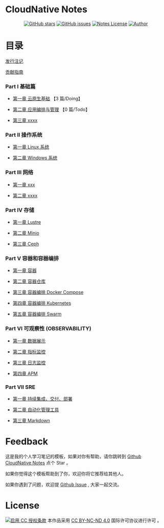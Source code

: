 # CloudNative Notes

<p align="center">
  <a href="https://github.com/erdong/cloudnative-notes/stargazers"><img alt="GitHub stars" src="https://img.shields.io/github/stars/erdong/cloudnative-notes.svg?style=popout"></a>
  <a href="https://github.com/erdong/cloudnative-notes/issues"><img alt="GitHub issues" src="https://img.shields.io/github/issues/erdong/cloudnative-notes.svg?style=popout"></a>
  <a href="https://creativecommons.org/licenses/by-nc-nd/4.0/deed.en"><img alt="Notes License" src="https://img.shields.io/badge/License-CC%20BY--NC--ND%204.0-lightgrey.svg?style=popout"></a>
  <a href="https://erdong.site/about/"><img alt="Author" src="https://img.shields.io/badge/Author-Erdong-important.svg?style=popout"></a>
</p>


# 目录

[发行注记](chapter00/0.1-release.md)

[贡献指南](chapter00/0.2-contribution.md)

### Part Ⅰ 基础篇

* [第一章 云原生基础](chapterA-01-Basic/README.md)  【3 篇/Doing】


* [第二章 应用编排与管理](chapterA-02-Arrangement/README.md)  【0 篇/Todo】

* [第三章 xxxx](chapterA-03/README.md)



### Part ⅠⅠ 操作系统

* [第一章 Linux 系统](chapterB-01-Linux/README.md)

* [第二章  Windows 系统](chapterB-02-Windows/README.md)



### Part ⅠⅠⅠ 网络

* [第一章 xxx](chapterC-01/README.md)

* [第二章  xxxx](chapterC-02/README.md)

### Part IV 存储

* [第一章 Lustre ](chapterD-01-Lustre/README.md)

* [第二章  Minio ](chapterD-02-Minio/README.md)

* [第三章  Ceph ](chapterD-03-Ceph/README.md)


### Part V 容器和容器编排

* [第一章 容器](chapterE-01-Container/README.md)

* [第二章 容器仓库](chapterE-02-Repository/README.md)

* [第三章 容器编排 Docker Compose](chapterE-03-Compose/README.md)

* [第四章 容器编排 Kubernetes](chapterE-04-Kubernetes/README.md)

* [第五章 容器编排 Swarm ](chapterE-05-Swarm/README.md)

### Part VI 可观察性 (OBSERVABILITY)

* [第一章  数据展示](chapterF-01-Analytics-Platform/README.md)

* [第二章 指标监控](chapterF-02-Metrics-Monitor/README.md)

* [第三章 日志监控](chapterF-03-Logs-Monitor/README.md)

* [第四章  APM](chapterF-04-APM/README.md)


### Part VII SRE
* [第一章 持续集成、交付、部署](chapterG-01-Continuous-Integration/README.md)



* [第二章 自动化管理工具](chapterG-02-automate-tools/README.md)



* [第三章  Markdown](chapterG-03-Markdown/README.md)



# Feedback


这是我的个人学习笔记的模板，如果对你有帮助，请你跳转到 [Github CloudNative Notes](https://github.com/erdong/cloudnative-notes) 点个 Star 。

如果你觉得这个模板帮助到了你，欢迎你将它推荐给其他人。

如果你遇到了问题，欢迎提 [Github Issue](https://github.com/erdong/cloudnative-notes/issues) , 大家一起交流。


# License



<a rel="license" href="https://creativecommons.org/licenses/by-nc-nd/4.0/deed.zh"><img alt="启用 CC 授权条款" style="border-width:0" src="https://i.creativecommons.org/l/by-nc-nd/4.0/88x31.png" /></a>
本作品采用 [CC BY-NC-ND 4.0](https://creativecommons.org/licenses/by-nc-nd/4.0/deed.en) 国际许可协议进行许可 。
